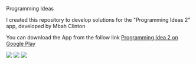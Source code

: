 Programming Ideas

I created this repository to develop solutions for the "Programming Ideas 2" app, developed by Mbah Clinton

You can download the App from the follow link [Programming Idea 2 on Google Play](https://play.google.com/store/apps/details?id=com.alansa.ideabag2)

![](https://lh3.googleusercontent.com/5Q2H3WJ4026NsseVCVEPH5LbyfLKmVS8iYD5aMFHuWt5tQDqtWjei8_eyDfG7N0I6X0=w720-h310-rw) ![](https://lh3.googleusercontent.com/7uiMZM0XBlB5lIbHYB2SlLjb2xXoA6GaQu3PTC41huuBlRwKya3gkYZIb6lCQYvLAg=w720-h310-rw) ![](https://lh3.googleusercontent.com/bShog3If-uR8Ji4Ld0oOxXtMlhgfBJgncUsh-duj7tSkoWY8lXAMCA1HgkGYnU40oQ=w720-h310-rw) 
